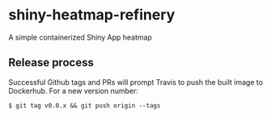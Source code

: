 # shiny-heatmap-refinery
A simple containerized Shiny App heatmap

## Release process

Successful Github tags and PRs will prompt Travis to push the built image to Dockerhub. For a new version number:

```
$ git tag v0.0.x && git push origin --tags
```